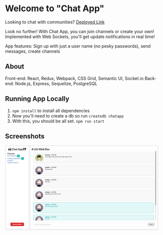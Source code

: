 # Welcome to "Chat App"

Looking to chat with communities? [Deployed Link](http://aw-chat-app.heroko-app.com/)

Look no further! With Chat App, you can join channels or create your own! Implemented with Web Sockets, you'll get update notifications in real time!

App features: Sign up with just a user name (no pesky passwords), send messages, create channels

## About

Front-end: React, Redux, Webpack, CSS Grid, Semantic UI, Socket.io
Back-end: Node.js, Express, Sequelize, PostgreSQL

## Running App Locally

1.  `npm install` to install all dependencies
2.  Now you'll need to create a db so run `createdb chatapp`
3.  With this, you should be all set. `npm run start`

## Screenshots

![Preview - full app](/public/img/Chat-app-preview.png)
